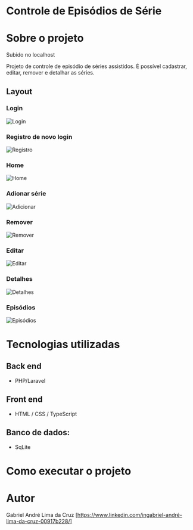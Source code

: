 # Controle de Episódios de Série

# Sobre o projeto

Subido no localhost

Projeto de controle de episódio de séries assistidos. É possível cadastrar, editar, remover e detalhar as séries.

## Layout 
### Login
![Login](assetsimg/1.jpg) 

### Registro de novo login
![Registro](assetsimg/2.jpg)

### Home
![Home](assetsimg/3.jpg)

### Adionar série
![Adicionar](assetsimg/4.jpg)

### Remover 
![Remover](assetsimg/5.jpg)

### Editar 
![Editar](assetsimg/6.jpg)

### Detalhes 
![Detalhes](assetsimg/7.jpg)

### Episódios 
![Episódios](assetsimg/8.jpg)


# Tecnologias utilizadas
## Back end
- PHP/Laravel
  
## Front end
- HTML / CSS / TypeScript

## Banco de dados: 
- SqLite

# Como executar o projeto


# Autor

Gabriel André Lima da Cruz
[https://www.linkedin.com/ingabriel-andré-lima-da-cruz-00917b228/]
